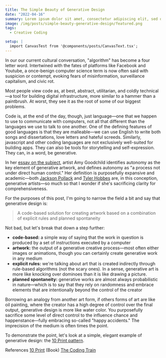```yaml
---
title: The Simple Beauty of Generative Design
date: "2022-04-16"
summary: Lorem ipsum dolor sit amet, consectetur adipiscing elit, sed do eiusmod tempor incididunt ut labore et dolore magna aliqua
image: /img/posts/simple-beauty-generative-design/featured.png
tags:
  - Creative Coding

setup: |
  import CanvasTest from '@components/posts/CanvasText.tsx';
---
```


In our our current cultural conversation, "algorithm" has become a four letter word. Intertwined with the fates of platforms like Facebook and Youtube, a once-benign computer science term is now often said with suspicion or contempt, evoking fears of misinformation, surveillance capitalism, and civic rot.

Most people view code as, at best, abstract, utilitarian, and coldly technical—a tool for building digital infrastructure, more similar to a hammer than a paintbrush. At worst, they see it as the root of some of our biggest problems.

Code is, at the end of the day, though, just language—one that we happen to use to communicate with computers, not all that different than the languages we use to talk to one another. One of the defining features of good languages is that they are malleable—we can use English to write both songs and dissertations, love letters and hateful screeds. Similarly, javascript and other coding languages are not exclusively well-suited for building apps. They can also be tools for storytelling and self-expression. They can, in a word, be generative.

<CanvasTest client:load />

In her [essay on the subject](https://www.amygoodchild.com/blog/what-is-generative-art), artist Amy Goodchild identifies autonomy as the key element of generative artwork, and defines autonomy as "a process not under direct human control." Her definition is purposefully expansive and academic—both [Jackson Pollack](https://en.wikipedia.org/wiki/Jackson_Pollock) and [Tyler Hobbes](https://tylerxhobbs.com/) are, in this conception, generative artists—so much so that I wonder if she's sacrificing clarity for comprehensiveness.

For the purposes of this post, I'm going to narrow the field a bit and say that generative design is:

> A code-based solution for creating artwork based on a combination of explicit rules and planned spontaneity

Not bad, but let's break that down a step further:

- **code-based:** a simple way of saying that the work in question is produced by a set of instructions executed by a computer
- **artwork:** the output of a generative creative process—most often either images or animations, though you can certainly create generative work in any medium
- **explicit rules:** we're talking about art that is created indirectly through rule-based algorithms (not the scary ones). In a sense, generative art is more like knocking over dominoes than it is like drawing a picture.
- **planned spontaneity:** generative works are almost always probabilistic in nature—which is to say that they rely on randomness and embrace elements that are intentionally beyond the control of the creator

Borrowing an analogy from another art form, if others forms of art are like oil painting, where the creator has a high degree of control over the final output, generative design is more like water color. You purposefully sacrifice some level of direct control to the influence chance and happenstance—fully embracing so-called "happy accidents." The imprecision of the medium is often times the point.

To demonstrate the point, let's look at a simple, elegant example of generative design: the [10 Print pattern](https://www.youtube.com/watch?v=m9joBLOZVEo).

References
[10 Print](https://10print.org/10_PRINT_121114.pdf) (Book)
[The Coding Train](https://www.youtube.com/watch?v=bEyTZ5ZZxZs)
